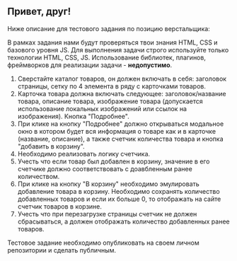 ## Привет, друг!

Ниже описание для тестового задания по позицию верстальщика:

В рамках задания нами будут проверяться твои знания HTML, CSS и базового уровня JS.
Для выполнения задачи строго используйте только технологии HTML, CSS, JS. Использование библиотек, плагинов, фреймворков для реализации задачи - **недопустимо**.

 1. Сверстайте каталог товаров, он должен включать в себя: заголовок страницы, сетку по 4 элемента в ряду с карточками товаров.
 2. Карточка товара должна включать следующее: заголовок/название товара, описание товара, изображение товара (допускается использование локальных изображений или ссылок на изображения). Кнопка "Подробнее".
 3. При клике на кнопку "Подробнее" должно открываться модальное окно в котором будет вся информация о товаре как и в карточке (название, описание), а также счетчик количества товара и кнопка "добавить в корзину". 
 4. Необходимо реализовать логику счетчика.
 5. Учесть что если товар был добавлен в корзину, значение в его счетчике должно соответствовать с доавбленным ранее количеством.
 6. При клике на кнопку "В корзину" необходимо эмулировать добавление товара в корзину. Необходимо сохранять количество добавленных товаров и если их больше 0, то отображать на сайте счетчик товаров в корзине.
 7. Учесть что при перезагрузке страницы счетчик не должен сбрасываться, а должен отображать количество добавленных ранее товаров.
 
Тестовое задание необходимо опубликовать на своем личном репозитории и сделать публичным.